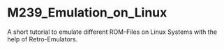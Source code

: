 # M239_Emulation_on_Linux
A short tutorial to emulate different ROM-Files on Linux Systems with the help of Retro-Emulators. 
